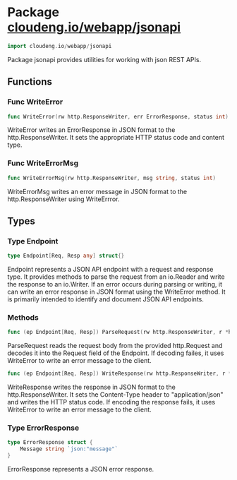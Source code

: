 # Package [cloudeng.io/webapp/jsonapi](https://pkg.go.dev/cloudeng.io/webapp/jsonapi?tab=doc)

```go
import cloudeng.io/webapp/jsonapi
```

Package jsonapi provides utilities for working with json REST APIs.

## Functions
### Func WriteError
```go
func WriteError(rw http.ResponseWriter, err ErrorResponse, status int)
```
WriteError writes an ErrorResponse in JSON format to the
http.ResponseWriter. It sets the appropriate HTTP status code and content
type.

### Func WriteErrorMsg
```go
func WriteErrorMsg(rw http.ResponseWriter, msg string, status int)
```
WriteErrorMsg writes an error message in JSON format to the
http.ResponseWriter using WriteErrror.



## Types
### Type Endpoint
```go
type Endpoint[Req, Resp any] struct{}
```
Endpoint represents a JSON API endpoint with a request and response type.
It provides methods to parse the request from an io.Reader and write the
response to an io.Writer. If an error occurs during parsing or writing,
it can write an error response in JSON format using the WriteError method.
It is primarily intended to identify and document JSON API endpoints.

### Methods

```go
func (ep Endpoint[Req, Resp]) ParseRequest(rw http.ResponseWriter, r *http.Request, req *Req) error
```
ParseRequest reads the request body from the provided http.Request and
decodes it into the Request field of the Endpoint. If decoding failes,
it uses WriteError to write an error message to the client.


```go
func (ep Endpoint[Req, Resp]) WriteResponse(rw http.ResponseWriter, r *http.Request, resp Resp) error
```
WriteResponse writes the response in JSON format to the http.ResponseWriter.
It sets the Content-Type header to "application/json" and writes the HTTP
status code. If encoding the response fails, it uses WriteError to write an
error message to the client.




### Type ErrorResponse
```go
type ErrorResponse struct {
	Message string `json:"message"`
}
```
ErrorResponse represents a JSON error response.





